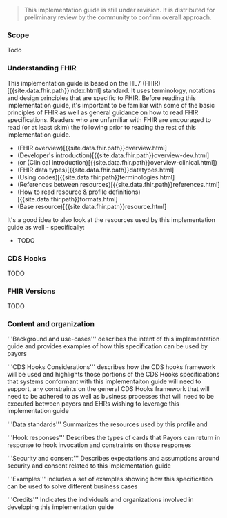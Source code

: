 <blockquote class="stu-note">
This implementation guide is still under revision.  It is distributed for preliminary review by the community to confirm overall approach.
</blockquote>

### Scope
Todo

### Understanding FHIR

This implementation guide is based on the HL7 (FHIR)[{{site.data.fhir.path}}index.html] standard.  It uses terminology, notations and design principles that are
specific to FHIR.  Before reading this implementation guide, it's important to be familiar with some of the basic principles of FHIR as well
as general guidance on how to read FHIR specifications.  Readers who are unfamiliar with FHIR are encouraged to read (or at least skim) the following
prior to reading the rest of this implementation guide.

* (FHIR overview)[{{site.data.fhir.path}}overview.html]
* (Developer's introduction)[{{site.data.fhir.path}}overview-dev.html]
* (or (Clinical introduction)[{{site.data.fhir.path}}overview-clinical.html])
* (FHIR data types)[{{site.data.fhir.path}}datatypes.html]
* (Using codes)[{{site.data.fhir.path}}terminologies.html]
* (References between resources)[{{site.data.fhir.path}}references.html]
* (How to read resource & profile definitions)[{{site.data.fhir.path}}formats.html]
* (Base resource)[{{site.data.fhir.path}}resource.html]

It's a good idea to also look at the resources used by this implementation guide as well - specifically:
* TODO

### CDS Hooks

TODO

### FHIR Versions

TODO

### Content and organization

'''Background and use-cases''' describes the intent of this implementation guide and provides examples of how this specification can be used by payors

'''CDS Hooks Considerations''' describes how the CDS hooks framework will be used and highlights those portions of the CDS Hooks specifications that systems conformant with this implementaiton guide will need to support, any constraints on the general CDS Hooks framework that will need to be adhered to as well as business processes that will need to be executed between payors and EHRs wishing to leverage this implementation guide

'''Data standards''' Summarizes the resources used by this profile and 

'''Hook responses''' Describes the types of cards that Payors can return in response to hook invocation and constraints on those responses

'''Security and consent''' Describes expectations and assumptions around security and consent related to this implementation guide

'''Examples''' includes a set of examples showing how this specification can be used to solve different business cases

'''Credits''' Indicates the individuals and organizations involved in developing this implementation guide
